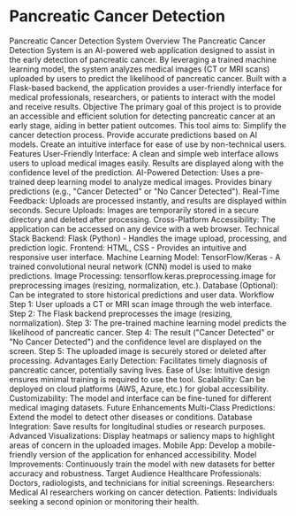 # Pancreatic Cancer Detection
 Pancreatic Cancer Detection System Overview The Pancreatic Cancer Detection System is an AI-powered web application designed to assist in the early detection of pancreatic cancer. By leveraging a trained machine learning model, the system analyzes medical images (CT or MRI scans) uploaded by users to predict the likelihood of pancreatic cancer. Built with a Flask-based backend, the application provides a user-friendly interface for medical professionals, researchers, or patients to interact with the model and receive results.  Objective The primary goal of this project is to provide an accessible and efficient solution for detecting pancreatic cancer at an early stage, aiding in better patient outcomes. This tool aims to:  Simplify the cancer detection process. Provide accurate predictions based on AI models. Create an intuitive interface for ease of use by non-technical users. Features User-Friendly Interface:  A clean and simple web interface allows users to upload medical images easily. Results are displayed along with the confidence level of the prediction. AI-Powered Detection:  Uses a pre-trained deep learning model to analyze medical images. Provides binary predictions (e.g., "Cancer Detected" or "No Cancer Detected"). Real-Time Feedback:  Uploads are processed instantly, and results are displayed within seconds. Secure Uploads:  Images are temporarily stored in a secure directory and deleted after processing. Cross-Platform Accessibility:  The application can be accessed on any device with a web browser. Technical Stack Backend: Flask (Python) - Handles the image upload, processing, and prediction logic. Frontend: HTML, CSS - Provides an intuitive and responsive user interface. Machine Learning Model: TensorFlow/Keras - A trained convolutional neural network (CNN) model is used to make predictions. Image Processing: tensorflow.keras.preprocessing.image for preprocessing images (resizing, normalization, etc.). Database (Optional): Can be integrated to store historical predictions and user data. Workflow Step 1: User uploads a CT or MRI scan image through the web interface. Step 2: The Flask backend preprocesses the image (resizing, normalization). Step 3: The pre-trained machine learning model predicts the likelihood of pancreatic cancer. Step 4: The result ("Cancer Detected" or "No Cancer Detected") and the confidence level are displayed on the screen. Step 5: The uploaded image is securely stored or deleted after processing. Advantages Early Detection: Facilitates timely diagnosis of pancreatic cancer, potentially saving lives. Ease of Use: Intuitive design ensures minimal training is required to use the tool. Scalability: Can be deployed on cloud platforms (AWS, Azure, etc.) for global accessibility. Customizability: The model and interface can be fine-tuned for different medical imaging datasets. Future Enhancements Multi-Class Predictions: Extend the model to detect other diseases or conditions. Database Integration: Save results for longitudinal studies or research purposes. Advanced Visualizations: Display heatmaps or saliency maps to highlight areas of concern in the uploaded images. Mobile App: Develop a mobile-friendly version of the application for enhanced accessibility. Model Improvements: Continuously train the model with new datasets for better accuracy and robustness. Target Audience Healthcare Professionals: Doctors, radiologists, and technicians for initial screenings. Researchers: Medical AI researchers working on cancer detection. Patients: Individuals seeking a second opinion or monitoring their health.
